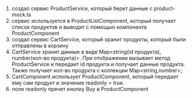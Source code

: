 1) создал сервис ProductService, который берет данные с product-mock.ts
2) сервис используется в ProductListComponent, который получает список продуктов и выводит с помощью компонента ProductComponent
3) создал сервис CartService, который хранит продукты, который были отправлены в корзину
4) CartService хранит данные в виде Map<string(id продукта), number(кол-во продукта)>. При отображении вызывает метод ProductService и передает id продукта и получает данные продукта. Также получает кол-во продукта с коллекции Map<string,number>;
5) CartComponent использует ProductComponent, который передает ему сам продукт и значение readonly = true.
6) поле readonly прячет кнопку Buy в ProductComponent
